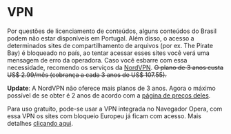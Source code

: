 # VPN

Por questões de licenciamento de conteúdos, alguns conteúdos do Brasil podem não estar disponíveis em Portugal. Além disso, o acesso a determinados sites de compartilhamento de arquivos (por ex. The Pirate Bay) é bloqueado no país, ao tentar acessar esses sites você verá uma mensagem de erro da operadora. Caso você esbarre com essa necessidade, recomendo os serviços da [NordVPN](https://nordvpn.com/). ~~O plano de 3 anos custa US$ 2.99/mês (cobrança a cada 3 anos de US$ 107.55).~~

**Update**: A NordVPN não oferece mais planos de 3 anos. Agora o máximo possível de se obter é 2 anos de acordo com a [página de preços deles](https://nordvpn.com/pt-br/pricing/).

Para uso gratuito, pode-se usar a VPN integrada no Navegador Opera, com essa VPN os sites com bloqueio Europeu já ficam com acesso. Mais detalhes [clicando aqui](https://www.opera.com/pt/features/free-vpn).